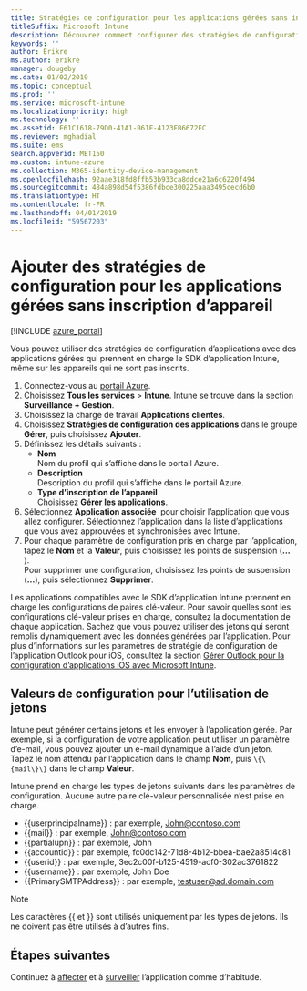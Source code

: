 ```yaml
---
title: Stratégies de configuration pour les applications gérées sans inscription des appareils
titleSuffix: Microsoft Intune
description: Découvrez comment configurer des stratégies de configuration pour les applications gérées sans inscription d’appareil.
keywords: ''
author: Erikre
ms.author: erikre
manager: dougeby
ms.date: 01/02/2019
ms.topic: conceptual
ms.prod: ''
ms.service: microsoft-intune
ms.localizationpriority: high
ms.technology: ''
ms.assetid: E61C1618-79D0-41A1-B61F-4123FB6672FC
ms.reviewer: mghadial
ms.suite: ems
search.appverid: MET150
ms.custom: intune-azure
ms.collection: M365-identity-device-management
ms.openlocfilehash: 92aae318fd8ffb53b933ca8ddce21a6c6220f494
ms.sourcegitcommit: 484a898d54f5386fdbce300225aaa3495cecd6b0
ms.translationtype: HT
ms.contentlocale: fr-FR
ms.lasthandoff: 04/01/2019
ms.locfileid: "59567203"
---
```

# <a name="add-app-configuration-policies-for-managed-apps-without-device-enrollment"></a>Ajouter des stratégies de configuration pour les applications gérées sans inscription d’appareil

[!INCLUDE [azure_portal](./includes/azure_portal.md)]

Vous pouvez utiliser des stratégies de configuration d’applications avec des applications gérées qui prennent en charge le SDK d’application Intune, même sur les appareils qui ne sont pas inscrits. 

1. Connectez-vous au [portail Azure](https://portal.azure.com).
2. Choisissez **Tous les services** > **Intune**. Intune se trouve dans la section **Surveillance + Gestion**.
3. Choisissez la charge de travail **Applications clientes**.
4. Choisissez **Stratégies de configuration des applications** dans le groupe **Gérer**, puis choisissez **Ajouter**.
5. Définissez les détails suivants :
    - **Nom**  
      Nom du profil qui s’affiche dans le portail Azure.
    - **Description**  
      Description du profil qui s’affiche dans le portail Azure.
    - **Type d’inscription de l’appareil**  
      Choisissez **Gérer les applications**.
6. Sélectionnez **Application associée**  pour choisir l’application que vous allez configurer. Sélectionnez l’application dans la liste d’applications que vous avez approuvées et synchronisées avec Intune.
7. Pour chaque paramètre de configuration pris en charge par l’application, tapez le **Nom** et la **Valeur**, puis choisissez les points de suspension (**...** ).  
    Pour supprimer une configuration, choisissez les points de suspension (**...**), puis sélectionnez **Supprimer**.  
    
Les applications compatibles avec le SDK d’application Intune prennent en charge les configurations de paires clé-valeur. Pour savoir quelles sont les configurations clé-valeur prises en charge, consultez la documentation de chaque application. Sachez que vous pouvez utiliser des jetons qui seront remplis dynamiquement avec les données générées par l’application. Pour plus d’informations sur les paramètres de stratégie de configuration de l’application Outlook pour iOS, consultez la section [Gérer Outlook pour la configuration d’applications iOS avec Microsoft Intune](https://technet.microsoft.com/library/mt813789(v=exchg.150).aspx).

## <a name="configuration-values-for-using-tokens"></a>Valeurs de configuration pour l’utilisation de jetons

Intune peut générer certains jetons et les envoyer à l’application gérée. Par exemple, si la configuration de votre application peut utiliser un paramètre d’e-mail, vous pouvez ajouter un e-mail dynamique à l’aide d’un jeton. Tapez le nom attendu par l’application dans le champ **Nom**, puis `\{\{mail\}\}` dans le champ **Valeur**.

Intune prend en charge les types de jetons suivants dans les paramètres de configuration. Aucune autre paire clé-valeur personnalisée n’est prise en charge.

- \{\{userprincipalname\}\} : par exemple, John@contoso.com
- \{\{mail\}\} : par exemple, John@contoso.com
- \{\{partialupn\}\} : par exemple, John
- \{\{accountid\}\} : par exemple, fc0dc142-71d8-4b12-bbea-bae2a8514c81
- \{\{userid\}\} : par exemple, 3ec2c00f-b125-4519-acf0-302ac3761822
- \{\{username\}\} : par exemple, John Doe
- \{\{PrimarySMTPAddress\}\} : par exemple, testuser@ad.domain.com


> [!Note]  
> Les caractères \{\{ et \}\} sont utilisés uniquement par les types de jetons. Ils ne doivent pas être utilisés à d’autres fins.

## <a name="next-steps"></a>Étapes suivantes

Continuez à [affecter](apps-deploy.md) et à [surveiller](apps-monitor.md) l’application comme d’habitude.
